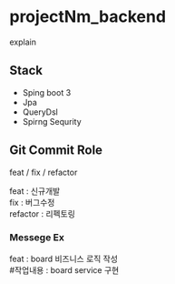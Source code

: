 # projectNm_backend
explain

## Stack
- Sping boot 3
- Jpa
- QueryDsl
- Spirng Sequrity



## Git Commit Role
feat / fix / refactor  
  
feat : 신규개발  
fix : 버그수정  
refactor : 리펙토링   

### Messege Ex  
feat : board 비즈니스 로직 작성  
#작업내용 : board service 구현  
